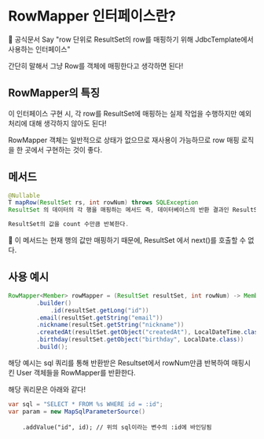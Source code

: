 # RowMapper 인터페이스란?
👀 공식문서 Say "row 단위로 ResultSet의 row를 매핑하기 위해 JdbcTemplate에서 사용하는 인터페이스"

간단히 말해서 그냥 Row를 객체에 매핑한다고 생각하면 된다!

## RowMapper의 특징
이 인터페이스 구현 시, 각 row를 ResultSet에 매핑하는 실제 작업을 수행하지만 예외 처리에 대해 생각하지 않아도 된다!

RowMapper 객체는 일반적으로 상태가 없으므로 재사용이 가능하므로 row 매핑 로직을 한 곳에서 구현하는 것이 좋다.


## 메서드
``` java 
@Nullable
T mapRow(ResultSet rs, int rowNum) throws SQLException
ResultSet 의 데이터의 각 행을 매핑하는 메서드 즉, 데이터베이스의 반환 결과인 ResultSet을 객체 형태로 변환해주며

ResultSet의 값을 count 수만큼 반복한다.
```


🤔 이 메서드는 현재 행의 값만 매핑하기 때문에, ResultSet 에서 next()를 호출할 수 없다.

 

## 사용 예시
``` java
RowMapper<Member> rowMapper = (ResultSet resultSet, int rowNum) -> Member
		.builder()
       		.id(resultSet.getLong("id"))
		.email(resultSet.getString("email"))
		.nickname(resultSet.getString("nickname"))
		.createdAt(resultSet.getObject("createdAt"), LocalDateTime.class)
		.birthday(resultSet.getObject("birthday", LocalDate.class))
		.build();
```

해당 예시는 sql 쿼리를 통해 반환받은 Resultset에서 rowNum만큼 반복하여 매핑시킨 User 객체들을 RowMapper를 반환한다.



해당 쿼리문은 아래와 같다!
``` java
var sql = "SELECT * FROM %s WHERE id = :id";
var param = new MapSqlParameterSource()
```

		.addValue("id", id); // 위의 sql이라는 변수의 :id에 바인딩됨